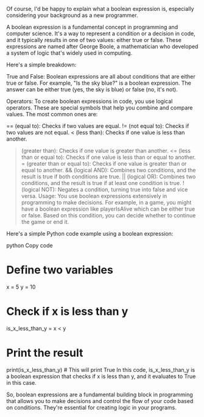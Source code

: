 Of course, I'd be happy to explain what a boolean expression is, especially considering your background as a new programmer.

A boolean expression is a fundamental concept in programming and computer science. It's a way to represent a condition or a decision in code, and it typically results in one of two values: either true or false. These expressions are named after George Boole, a mathematician who developed a system of logic that's widely used in computing.

Here's a simple breakdown:

True and False: Boolean expressions are all about conditions that are either true or false. For example, "Is the sky blue?" is a boolean expression. The answer can be either true (yes, the sky is blue) or false (no, it's not).

Operators: To create boolean expressions in code, you use logical operators. These are special symbols that help you combine and compare values. The most common ones are:

== (equal to): Checks if two values are equal.
!= (not equal to): Checks if two values are not equal.
< (less than): Checks if one value is less than another.
> (greater than): Checks if one value is greater than another.
<= (less than or equal to): Checks if one value is less than or equal to another.
>= (greater than or equal to): Checks if one value is greater than or equal to another.
&& (logical AND): Combines two conditions, and the result is true if both conditions are true.
|| (logical OR): Combines two conditions, and the result is true if at least one condition is true.
! (logical NOT): Negates a condition, turning true into false and vice versa.
Usage: You use boolean expressions extensively in programming to make decisions. For example, in a game, you might have a boolean expression like playerIsAlive which can be either true or false. Based on this condition, you can decide whether to continue the game or end it.

Here's a simple Python code example using a boolean expression:

python
Copy code
# Define two variables
x = 5
y = 10

# Check if x is less than y
is_x_less_than_y = x < y

# Print the result
print(is_x_less_than_y)  # This will print True
In this code, is_x_less_than_y is a boolean expression that checks if x is less than y, and it evaluates to True in this case.

So, boolean expressions are a fundamental building block in programming that allows you to make decisions and control the flow of your code based on conditions. They're essential for creating logic in your programs.